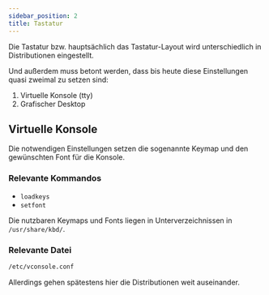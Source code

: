```yaml
---
sidebar_position: 2
title: Tastatur
---
```


Die Tastatur bzw. hauptsächlich das Tastatur-Layout wird unterschiedlich
in Distributionen eingestellt. 

Und außerdem muss betont werden, dass bis heute diese Einstellungen quasi zweimal
zu setzen sind:

1. Virtuelle Konsole (tty)
2. Grafischer Desktop

## Virtuelle Konsole

Die notwendigen Einstellungen setzen die sogenannte Keymap und den gewünschten Font
für die Konsole.

### Relevante Kommandos

- `loadkeys`
- `setfont`

Die nutzbaren Keymaps und Fonts liegen in Unterverzeichnissen in `/usr/share/kbd/`.

### Relevante Datei

```sh
/etc/vconsole.conf
```

Allerdings gehen spätestens hier die Distributionen weit auseinander.

